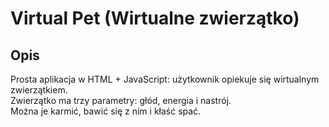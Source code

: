# Virtual Pet (Wirtualne zwierzątko)

## Opis
Prosta aplikacja w HTML + JavaScript: użytkownik opiekuje się wirtualnym zwierzątkiem.  
Zwierzątko ma trzy parametry: głód, energia i nastrój.  
Można je karmić, bawić się z nim i kłaść spać.  

